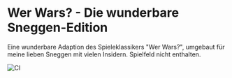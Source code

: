 # Wer Wars? - Die wunderbare Sneggen-Edition

Eine wunderbare Adaption des Spieleklassikers "Wer Wars?", umgebaut für meine lieben Sneggen mit vielen Insidern.
Spielfeld nicht enthalten.

![CI](https://github.com/Sparkobbable/WerWars-SneggenEdition/actions/workflows/master_werwars-sneggenedition.yml/badge.svg)
